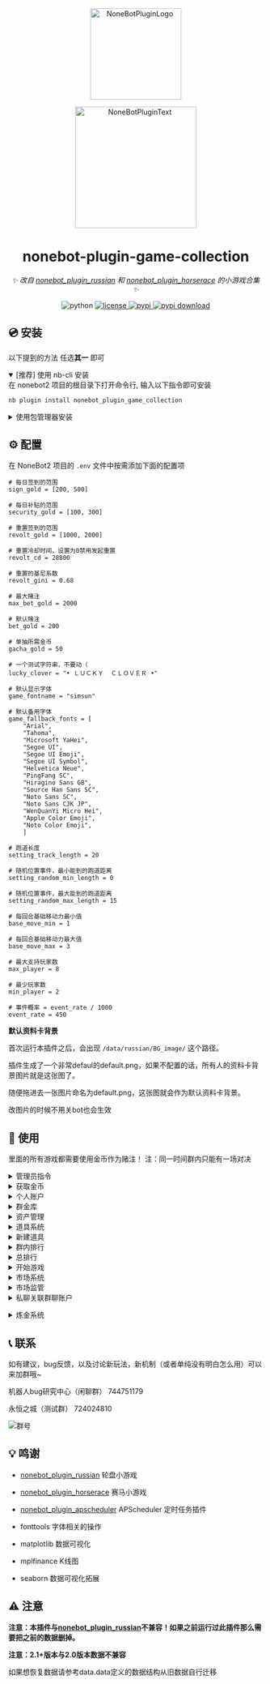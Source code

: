<!-- markdownlint-disable MD031 MD033 MD036 MD041 -->

<div align="center">

<a href="https://v2.nonebot.dev/store">
  <img src="https://raw.githubusercontent.com/A-kirami/nonebot-plugin-template/resources/nbp_logo.png" width="180" height="180" alt="NoneBotPluginLogo">
</a>

<p>
  <img src="https://raw.githubusercontent.com/A-kirami/nonebot-plugin-template/resources/NoneBotPlugin.svg" width="240" alt="NoneBotPluginText">
</p>

# nonebot-plugin-game-collection

_✨ 改自 [nonebot_plugin_russian](https://github.com/HibiKier/nonebot_plugin_russian) 和 [nonebot_plugin_horserace](https://github.com/shinianj/nonebot_plugin_horserace) 的小游戏合集 ✨_

<img src="https://img.shields.io/badge/python-3.8+-blue.svg" alt="python">
<a href="./LICENSE">
  <img src="https://img.shields.io/github/license/KarisAya/nonebot_plugin_game_collection.svg" alt="license">
</a>
<a href="https://pypi.python.org/pypi/nonebot_plugin_game_collection">
  <img src="https://img.shields.io/pypi/v/nonebot_plugin_game_collection.svg" alt="pypi">
</a>
<a href="https://pypi.python.org/pypi/nonebot_plugin_game_collection">
  <img src="https://img.shields.io/pypi/dm/nonebot_plugin_game_collection" alt="pypi download">
</a>

</div>

## 💿 安装

以下提到的方法 任选**其一** 即可

<details open>
<summary>[推荐] 使用 nb-cli 安装</summary>
在 nonebot2 项目的根目录下打开命令行, 输入以下指令即可安装

```bash
nb plugin install nonebot_plugin_game_collection
```

</details>

<details>
<summary>使用包管理器安装</summary>
在 nonebot2 项目的插件目录下, 打开命令行, 根据你使用的包管理器, 输入相应的安装命令

<details>
<summary>pip</summary>

```bash
pip install nonebot_plugin_game_collection
```

</details>
<details>
<summary>pdm</summary>

```bash
pdm add nonebot_plugin_game_collection
```

</details>
<details>
<summary>poetry</summary>

```bash
poetry add nonebot_plugin_game_collection
```

</details>
<details>
<summary>conda</summary>

```bash
conda install nonebot_plugin_game_collection
```

</details>

打开 nonebot2 项目根目录下的 `pyproject.toml` 文件, 在 `[tool.nonebot]` 部分的 `plugins` 项里追加写入

```toml
[tool.nonebot]
plugins = [
    # ...
    "nonebot_plugin_game_collection"
]
```

</details>

## ⚙️ 配置

在 NoneBot2 项目的 `.env` 文件中按需添加下面的配置项

```properties
# 每日签到的范围
sign_gold = [200, 500]

# 每日补贴的范围
security_gold = [100, 300]

# 重置签到的范围
revolt_gold = [1000, 2000]

# 重置冷却时间，设置为0禁用发起重置
revolt_cd = 28800

# 重置的基尼系数
revolt_gini = 0.68

# 最大赌注
max_bet_gold = 2000

# 默认赌注
bet_gold = 200

# 单抽所需金币
gacha_gold = 50

# 一个测试字符串，不要动（
lucky_clover = "• ＬＵＣＫＹ  ＣＬＯＶＥＲ •"

# 默认显示字体
game_fontname = "simsun"

# 默认备用字体
game_fallback_fonts = [
    "Arial",
    "Tahoma",
    "Microsoft YaHei",
    "Segoe UI",
    "Segoe UI Emoji",
    "Segoe UI Symbol",
    "Helvetica Neue",
    "PingFang SC",
    "Hiragino Sans GB",
    "Source Han Sans SC",
    "Noto Sans SC",
    "Noto Sans CJK JP",
    "WenQuanYi Micro Hei",
    "Apple Color Emoji",
    "Noto Color Emoji",
    ]

# 跑道长度
setting_track_length = 20

# 随机位置事件，最小能到的跑道距离
setting_random_min_length = 0

# 随机位置事件，最大能到的跑道距离
setting_random_max_length = 15

# 每回合基础移动力最小值
base_move_min = 1

# 每回合基础移动力最大值
base_move_max = 3

# 最大支持玩家数
max_player = 8

# 最少玩家数
min_player = 2

# 事件概率 = event_rate / 1000
event_rate = 450

```

__默认资料卡背景__

首次运行本插件之后，会出现 `/data/russian/BG_image/` 这个路径。

插件生成了一个非常defaul的default.png，如果不配置的话，所有人的资料卡背景图片就是这张图了。

随便拖进去一张图片命名为default.png，这张图就会作为默认资料卡背景。

改图片的时候不用关bot也会生效

## 🎉 使用

里面的所有游戏都需要使用金币作为赌注！
注：同一时间群内只能有一场对决

<details>
  
<summary>管理员指令</summary>

`获取金币 数量`

获取金币

`获取道具 道具名 数量`

获取道具

`刷新每日`

刷新每日签到，补贴，金币转移上限，所有人时效道具的剩余时间-1

`保存数据`

在关bot前需要保存数据，不然会回档到上次自动保存的时间点

`数据备份`

备份游戏数据文件

`市场重置`

把市场重置为回归值

`数据验证`

修复存档数据

</details>

<details>
  
<summary>获取金币</summary>
    
`金币签到`

玩家每日可签到一次，每日0点刷新。

`重置签到`

每次重置后可领取一次，当群内的基尼系数大于设定值可发起重置，重置后可进行一次重置签到。

每日刷新有几率刷新重置签到。

`发起重置`

按比例清空前十名的金币，第一名进入路灯挂件榜。公司等级+1（最高10级）。
    
__每日补贴(不是指令)__

玩家输光所有金币后会触发每日补贴，每日三次，0点刷新。

`查看元素订单`

如果本群注册了公司，那么每日会刷新一些元素订单，订单数量和公司等级相关。

完成相应的订单可以获得金币。

`完成元素订单 编号`

例如 `完成元素订单 1`

每个元素订单需要随机10个元素。元素来源于初级元素炼金。

详细查看[炼金系统](#1)

</details>

<details>
  
<summary>个人账户</summary>

`我的金币`

查看自己的金币数量

`我的道具`

查看自己获得的的道具

`我的股票`

查看自己在本群的股票以及报价

`我的资料卡`

查看个人账户详细资料

`炼金资料卡`

查看个人炼金资料

`设置背景图片[图片]` `设置背景图片(回复一张图片)`

设置我的资料卡显示的背景图片，需要有指定道具。

`删除背景图片`

将资料卡显示的背景图片设置为默认

</details>

<details>

<summary>群金库</summary>

本群的手续费，以及元素订单等都可以使本群金库的金币数增加。

用户也可以向群金库捐款，本群管理员以上权限可以使用群金库里的金币。

`存金币 数量`

向群金库里面存入相应数量的金币。

`取金币 数量`

从群金库里面取出相应数量的金币，需要管理员以上权限。

</details>

<details>
  
<summary>资产管理</summary>

`发红包 金额 at`

给at的用户发金币

`送道具 道具名 道具数量 at`

给at的用户送指定数量的道具（可以不填道具数量，默认为1）。可以送路灯挂件牌，道具名：路灯挂件标记。

`金币转移 公司名 金额`

跨群转移金币到自己的账户，每日总转出/转入不能超过本群以及目标公司的10%

</details>

<details>
  
<summary>道具系统</summary>

`@bot十连抽卡` `@bot100连抽`

抽取道具，在私聊抽卡不用at。

`使用道具 道具名 参数`

部分道具可使用，可以用此指令使用道具。参数一般是使用数量，也有其他效果。

道具有全局道具，群内道具，永久道具，时效道具。

群内道具最多叠 30 天/个

[道具效果](https://github.com/KarisAya/nonebot_plugin_game_collection/blob/master/resource/props_library.json)

__四叶草标记__

_群内道具,时效道具_

_可以在资料卡上显示四叶草标记，但似乎并没有什么用处。_

__挑战徽章__

_群内道具,时效道具_

_可以发起随机对战，随机游戏，随机赌注。无视赌注上限。_

__设置许可证__

_全局道具,时效道具_

_可以设置背景图片，修改公司名称。_

__初级元素__

_全局道具,永久道具_

_打开可以获得随机3个基本元素。_

__钻石会员卡__

_群内道具,时效道具_

_可以在转账，结算等场合免除手续费。_

__调查凭证__

_群内道具,永久道具_

_使用此道具需要at一名玩家，随机获得对方在本群3%~5%的金币。_

_如果不at,那么也可以使用qq号 例如：`使用道具 调查凭证 10 1048827424`对群友1048827424使用10次调查凭证_

_与随机一个人平分金币。获得金币的数量不超过自己本身的金币数_

__10%结算补贴__

_群内道具,时效道具_

_在对局中失败时减少10%的损失。_

__10%额外奖励__

_群内道具,时效道具_

_在对局中胜利时额外获得10%的金币。_

__神秘天平__

_群内道具,永久道具_

_与随机一个人平分金币。获得或失去金币的数量不超过两个人金币的最小值_

__幸运硬币__

_群内道具,永久道具_

_有50%的概率获得一半金币，50%的概率失去一半金币。每次金币获得或失去的上限为 Lv.50 金库。_

_可使用参数2_`使用道具 幸运硬币 2`_消耗一颗钻石，把成功概率提升至2/3_

_可使用参数3_`使用道具 幸运硬币 3`_消耗一颗钻石，使获得金币数翻倍，如失败则不生效。_

__随机红包__

_全局道具,永久道具_

_打开后可以获得【金币签到-重置签到】范围的随机金币。_

__钻石__

_群内道具,永久道具_

_没用_

__道具兑换券__

_群内道具,永久道具_

_兑换任意一个非特殊道具，使用此道具不需要持有本道具。_

_使用道具时，优先扣除道具库存，超出库存的数量用金币补充，每个50次抽卡所需金币。_

_使用方法：_

_`使用道具 道具兑换券 超级幸运硬币` 兑换一个超级幸运硬币_

_`使用道具 道具兑换券 10 超级幸运硬币` 兑换10个超级幸运硬币_

_`使用道具 道具兑换券 10` 兑换10个道具兑换券(一般用来购买本道具)_

__超级幸运硬币__

_全局道具,永久道具_

_有50%的概率金币翻倍，50%的概率金币清零。没有上限_

__重开券__

_全局道具,永久道具_

_重置自己的本群账户_

__路灯挂件标记__

_群内道具,永久道具_

_可以在资料卡上显示路灯挂件标记_

__测试金库__

_全局道具,永久道具_

_没用_

__被冻结的资产__

_全局道具,永久道具_

_获得价值为 Lv.1 金库 的金币，在高级公司使用会被汇率影响。_

__空气礼包__

_全局道具,永久道具_

_可以获得10个随机空气！与抽卡不同的是这样获得的空气可以精炼_

</details>

<details>

<summary>新建道具</summary>

`新建道具@bot`

然后根据提示输入可以创建新道具，只有超管有权限使用此指令。

`删除道具 道具名`

可以删除新建的道具，游戏自带道具无法删除。

</details>

<details>
  
<summary>群内排行</summary>

`总金币排行`

查看本群玩家的跨群所有金币数量的排行

`总资产排行`

查看本群玩家的跨群所有金币和股票总价值的排行

`金币排行`

查看本群玩家在本群的金币排行

`资产排行` `财富排行`

查看本群玩家在本群的金币和股票总价值的排行

`胜率排行`

查看本群玩家的胜率排行

`胜场排行`

查看本群玩家的胜利场次数排行

`败场排行`

查看本群玩家的失败场次数排行

`路灯挂件排行`

查看本群玩家被挂路灯次数排行

</details>

<details>

<summary>总排行</summary>

`金币总排行`

查看所有玩家在本群的金币排行

`资产总排行`

查看所有玩家在本群的金币和股票总价值的排行

`胜率总排行`

查看所有玩家的胜率排行

`胜场总排行`

查看所有玩家的胜利场次数排行

`败场总排行`

查看所有玩家的失败场次数排行

`路灯挂件总排行`

查看所有玩家被挂路灯次数排行

</details>

<details>

<summary>开始游戏</summary>

所有游戏都可以通过下方的指令发起

发起游戏的指令中除了第一个字段剩下的都可以忽略

`子弹数` 忽略为1

`金额` 忽略为默认赌注

`at` 忽略为全体成员可接受

游戏可以使用如下指令处理

`接受挑战` 

`拒绝挑战`

`认输`

`超时结算` （60秒）

`游戏重置` （需要游戏对局超时）

  <details>

  <summary>随机对战</summary>

  `随机对战 金额  at`

  无视赌注上限

  通过 随机对战 来对其他人发起决斗，随机游戏，随机赌注。

  发起随机对战的玩家必须持有挑战徽章（可抽卡获得）

  </details>

  <details>

  <summary>俄罗斯轮盘</summary>

  __发起__

  `装弹 子弹数 金额 at `

  __进行__

  `(开枪|咔|嘭|嘣) N（可忽略)` 

  __规则__

  赌注上限为1倍赌注上限

  通过 装弹 来对其他人发起决斗，轮流开枪，直到运气不好的人先去世。
  
  </details>

  <details>

  <summary>掷骰子</summary>

  __发起__

  `(掷色子|摇骰子) 金额 at`

  __进行__

  `开数` `开点` `取出` 

  __规则__

  赌注上限为1倍赌注上限每轮

  通过 掷骰子 来对其他人发起决斗，轮流开数比大小，每次开数都会让结算金额上涨，中途结束按照当前金额结算。

  轮流开数，先比组合，再比点数。

  组合：役满（5个相同） > 串（4个相同） > 条（3个相同） > 两对（2组2个相同） > 对（2个相同） > 散（全不相同） 

  ~~别问为什么役满，雀魂真好玩~~

  </details>

  <details>

  <summary>扑克对战</summary>

  __发起__

  `扑克对战 金额 at`

  __进行__

  `出牌 1/2/3`

  __规则__

  赌注上限为5倍赌注上限

  通过 扑克对战 来对其他人对战，打出自己的手牌。当对方的血量小于1或者在自己回合出牌前血量>40即可获胜。

  牌库有两副共104张牌，当牌库没有牌了就以目前血量结算，结束游戏。

  先手初始点数：HP 20 SP 0 DEF 0

  后手初始点数：HP 25 SP 2 DEF 0

  每回合抽三张牌，打出其中的一张作为行动牌，弃掉剩余手牌。__特别注意：防御牌作为行动牌是攻击__

  之后对方摇一个20面骰子，如果点数小于对方SP则从牌库翻出一张牌作为技能牌打出，按照技能牌点数扣除对方SP点。

  | 花色 | 描述 | 行动牌效果 | 技能牌效果 |
  | --- | --- | --- | --- |
  | 黑桃 | 防御 | 打出攻击 | 增加DEF |
  | 红桃 | 生命 | 恢复HP | 恢复HP |
  | 梅花 | 技能 | 主动技能 | 增加SP |
  | 方片 | 攻击 | 打出攻击 | 打出反击 |

  主动技能：摇一个20面骰子，如果点数小于自身SP则把剩余两张手牌作为技能牌全部打出，按照技能牌点数扣除自身SP点

  ACE技能：摇一个6面骰子，把打出的ACE牌点替换成摇出的点数，再把三张手牌全部作为技能牌打出，按照技能牌点数扣除自身SP点

  </details>

  <details>

  <summary>猜数字</summary>

  __发起__

  `猜数字 金额 at`

  __进行__

  `50`（1-100的数字）

  __规则__

  赌注上限为每轮1倍赌注上限每轮

  通过 猜数字 来对其他人对战，轮流猜数字，猜中数字即可获胜。

  每轮赌注都会增长一倍

  </details>

  <details>

  <summary>同花顺</summary>

  __发起__

  `同花顺 金额 等级 at`

  等级1-5，默认为1，和手牌的大小相关。

  __进行__

  `看牌`

  在加注前可以查看手牌确认自己是否要加注。手牌以私聊形式发送，看牌的玩家需要添加bot好友

  `认输`

  及时止损

  `加注 金额`

  先手决定本轮加注最小金额，后手决定本轮金额，加注默认为初始金额。

  __规则__

  赌注上限为单次加注10倍赌注上限

  通过 同花顺 来对其他人对战，先手看牌加注，后手看牌跟注，直到一方认输或点数大的获胜。

  组合：同花顺 > 四条 > 葫芦 > 同花 > 顺子 > 三条 > 两对 > 一对 > 散牌

  花色：黑桃 > 红桃 > 梅花 > 方片  

  </details>

  <details>

  <summary>21点</summary>

  __发起__

  `21点 金额 at`

  对战双方需要添加bot好友

  __进行__

  `抽牌`

  抽一张牌

  `停牌`

  停止抽牌

  `双倍下注`

  抽一张牌并停牌，赌注翻倍。

  __规则__

  赌注上限为单次5倍赌注上限

  通过 21点 来对其他人对战，手牌点数大的获胜。

  游戏中点数超过21会直接失败。

  </details>

  <details>

  <summary>AB牌</summary>

  __发起__

  `AB牌 金额 at`

  对战双方需要添加bot好友

  __进行（私聊bot！私聊bot！私聊bot！）__

  `A` `B` `1` `2` `3`

  打出手牌

  __规则__

  赌注上限为每轮1倍赌注上限

  双方手牌均为AB123五张牌，每轮暗牌发牌（私聊bot），每轮结束后开牌。

  双方出牌相同为平局，此外

  A为必胜牌，B为必败牌。

  1胜2，2胜3，3胜1

  本轮胜利者+1分

  打出所有手牌后结算。分数多的胜利

  每轮赌注翻倍

  玩法标注：因为B必败所以在对方出A的时候混出去是最优解。总之你需要打出AB123全部的牌。

  </details>

  <details>

  <summary>西部对战</summary>

  __发起__

  `西部对战 金额 at`

  对战双方需要添加bot好友

  __进行（私聊bot）__

  `装弹` `开枪` `闪避` `闪枪` `预判开枪`

  __规则__

  赌注上限为5倍赌注上限

  双方私聊bot本轮的行动

  双方初始1发子弹，装弹上限为6发子弹（6发可以继续装弹，但是子弹数不会再增加了）。

  如果双方同时`开枪`，那么子弹会发生碰撞。本轮平局

  `装弹` 在 __初始位置__ 行动，剩余子弹数+1。会被 `开枪` `闪枪` 击杀

  `闪避` 去 __闪避位置__ ，不会消耗子弹。会被 `预判开枪` 击杀

  `开枪` 在 __初始位置__ 行动，打对方 __初始位置__ ，剩余子弹数-1 击杀 `装弹` `预判开枪`

  `闪枪` 去 __闪避位置__ ，打对方 __初始位置__ ，剩余子弹数-1 击杀 `装弹` `开枪`

  `预判开枪` 在 __初始位置__ 行动，打对方 __闪避位置__ ，剩余子弹数-1 击杀 `闪避` `闪枪` 

  注：预判开枪不会与闪枪发生子弹碰撞，因为预判开枪速度比闪避开枪速度快。 

  </details>

  <details>

  <summary>赛马小游戏</summary>

  ~~抄~~改自 [nonebot_plugin_horserace](https://github.com/shinianj/nonebot_plugin_horserace) 

  ~~发言复刻~~ 请不要在使用此插件时出现报错去找原作者（冲我来，发issue，我已经准备好赴死了）

  `赛马创建 金额`

  第一位玩家发起活动，金额为报名费

  `赛马加入 你的马儿名称` 

  花费报名费，加入你的赛马

  `赛马开始`

  如果有足够的人加入了游戏，那么可以通过本指令开始游戏

  `赛马暂停`

  暂停本群的赛马，稍后可以用`赛马开始`继续游戏
      
  __自定义事件包方式__
  
  事件包为utf-8编码（不懂的话就别瞎整了）

  详细信息请参考：

  [事件添加相关.txt](https://github.com/shinianj/nonebot_plugin_horserace/blob/main/%E4%BA%8B%E4%BB%B6%E6%B7%BB%E5%8A%A0%E7%9B%B8%E5%85%B3.txt)

  [事件详细模板.txt](https://github.com/shinianj/nonebot_plugin_horserace/blob/main/%E4%BA%8B%E4%BB%B6%E8%AF%A6%E7%BB%86%E6%A8%A1%E6%9D%BF.txt)

  写完的json文件放入events/horserace文件夹中就能跑了（除非你写错了，在加载事件时会失败，但不会影响其他事件加载也不会让你的bot崩了）

  </details>

  <details>

  <summary>堡垒战</summary>

  待补充

  </details>

</details>

<details>

<summary>市场系统</summary>

`群资料卡`

查看本群的详细信息

`市场信息 公司名`

查看指定公司的详细信息

`市场信息`

查看市场上所有公司的简略信息

`市场价格表`

查看市场上所有公司发行/结算价格

`市场注册 公司名 @bot`

权限：[群主，管理员，超管] 

当群内符合条件时，可以使用 `市场注册 公司名 @bot` 把此群号注册到市场。

`公司重命名 公司名 @bot`

权限：[群主，管理员，超管] 

修改本公司在市场上的注册名称

`更新公司简介 简介内容`

将`简介内容`添加到本群详细信息的简介中。

`购买 公司名 数量 最高单价`

<details>

<summary>购买指定公司的股票</summary>

公司名和数量必须指定。

购买公司的股票时你的金币会同时补充为公司的资产。

所以大量`购买`某公司股票会使该公司股价明显上涨。同样，大量`结算`某公司股票会使该公司股价明显下跌。

`最高单价`为购买时限制的最高单价

例：

假如文文日报社10金币1股。

发送指令 `购买 文文日报社 2000` 购买2000股该公司股票。

假设购买之后，文文日报社上涨到15金币1股。

如果发送指令 `购买 文文日报社 2000 12`

那么购买的股票数可能会小于2000股，因为`最高单价`参数在 文文日报社 股价为 12金币时停止继续购买。

</details>

`结算 公司名 数量 最低单价`

<details>

<summary>结算指定公司的股票</summary>

公司名和数量必须指定。

结算公司的股票时公司的金币会同时减少。

所以大量`结算`某公司股票会使该公司股价明显下跌。

`最低单价`为结算时限制的最低单价

例：

假如文文日报社15金币1股

发送指令 `结算 文文日报社 2000` 结算2000股该公司股票

假设结算之后，文文日报社下跌到10金币1股

如果发送指令 `结算 文文日报社 2000 12`

那么结算的股票数可能会小于2000股，因为`最低单价`参数在 文文日报社 股价为 12金币时停止继续结算。

</details>

`出售 公司名称 报价 数量`

将指定公司的股票以`报价`发布到交易市场`数量`股。

当公司的股价上涨到高于报价时，你发布的股票会自动以报价结算。

`市场购买 公司名称 数量`

从交易市场上以从低到高的报价买入`数量`股将指定公司的股票。

</details>

<details>

<summary>市场监管</summary>

权限：[超管]

`冻结资产@someone`

查封at的群友的全部资产。

由于游戏市场机制过于简单导致运营时间长了以后会出现金币数量离谱的玩家
    
如果金币持有量过于离谱，可以使用`冻结资产`查封。

查封后的用户会持有最多500个全局道具【被冻结的资产】，此道具可以在任意群使用，每个【被冻结的资产】使用后会在使用的群获得一倍赌注上限的金币。

上述机制【被冻结的资产】的数量与被冻结前相关。

`清理无效账户@bot`
    
删除bot不在的群，退群的用户等无效账户。

`管理员更新公司简介 公司名 简介内容`

将`简介内容`添加到指定公司详细信息的简介中。

</details>

<details>

<summary>私聊关联群聊账户</summary>

可以在私聊签到、抽卡、使用道具、查看我的金币/道具/资料卡、查看排行，购买或结算股票，以及进行游戏等操作。

不过你直接去的话大概会提示关未联群聊账户（

连接账户的方法

1. 在群里发送`@bot关联账户`私聊账户就会关联到本群里
2. 私聊发送`关联账户`再根据提示输入群号私聊账户就会关联到群号所指的群
3. 进行游戏时账户会连接到游戏正在进行的群。

__如果你正在一场游戏中,然后把账户关联到别的群了，那么你会找不到对局。__

__请不要在游戏中修改关联的账户，如果不慎修改还想继续本场对局的话，那么请关联到对局所在的群。__

__请不要同时在多个群进行游戏，如果非要在多个群进行游戏，那么请注意发送游戏进行的指令之前账户是否关联到了对局所在的群。__

</details>

<p id="1"></p>   

<details>

<summary>炼金系统</summary>

基本元素：水 火 土 风

纯净产物：水元素 火元素 土元素 风元素

实体产物：蒸汽 沼泽 寒冰 岩浆 雷电 尘埃

每个初级元素道具可以生成3个基本元素。

三个元素相同时会获得纯净产物。

两个元素相同时会获得实体产物。

三个元素不相同时会产生以太，无法收集。

`元素精炼 元素产物名`

消耗全部指定的元素产物（纯净产物/实体产物），获得相同数量的初级元素。

可以指定多个元素产物，如`元素精炼 蒸汽 沼泽 寒冰 岩浆 雷电 尘埃`

`道具精炼 道具名 数量`

消耗道具，获得初级元素，获得的初级元素数量和道具星级相关。

</details>

## 📞 联系

如有建议，bug反馈，以及讨论新玩法，新机制（或者单纯没有明白怎么用）可以来加群哦~

机器人bug研究中心（闲聊群） 744751179

永恒之城（测试群） 724024810

![群号](https://github.com/KarisAya/nonebot_plugin_game_collection/blob/master/%E9%99%84%E4%BB%B6/qrcode_1676538742221.jpg)

## 💡 鸣谢

- [nonebot_plugin_russian](https://github.com/HibiKier/nonebot_plugin_russian) 轮盘小游戏
- [nonebot_plugin_horserace](https://github.com/shinianj/nonebot_plugin_horserace) 赛马小游戏
- [nonebot_plugin_apscheduler](https://github.com/nonebot/plugin-apscheduler) APScheduler 定时任务插件

- fonttools 字体相关的操作
- matplotlib 数据可视化
- mplfinance K线图
- seaborn 数据可视化拓展
    
## ⚠ 注意

__注意：本插件与[nonebot_plugin_russian](https://github.com/HibiKier/nonebot_plugin_russian)不兼容！如果之前运行过此插件那么需要把之前的数据删掉。__

__注意：2.1+版本与2.0版本数据不兼容__

如果想恢复数据请参考data.data定义的数据结构从旧数据自行迁移
